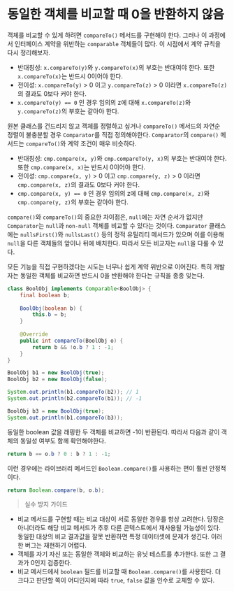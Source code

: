 # 동일한 객체를 비교할 때 0을 반환하지 않음
객체를 비교할 수 있게 하려면 `compareTo()` 메서드를 구현해야 한다.
그러나 이 과정에서 인터페이스 계약을 위반하는 `comparable` 객체들이 많다.
이 시점에서 계약 규칙을 다시 정리해보자.

* 반대칭성: `x.compareTo(y)`와 `y.compareTo(x)`의 부호는 반대여야 한다. 또한 `x.compareTo(x)`는 반드시 0이어야 한다.
* 전이성: `x.compareTo(y)` > 0 이고 `y.compareTo(z)` > 0 이라면 `x.compareTo(z)`의 결과도 0보다 커야 한다.
* `x.compareTo(y) == 0` 인 경우 임의의 z에 대해 `x.compareTo(z)`와 `y.compareTo(z)`의 부호는 같아야 한다.

원본 클래스를 건드리지 않고 객체를 정렬하고 싶거나 `compareTo()` 메서드의 자연순 정렬이 불충분할 경우
`Comparator`를 직접 정의해야한다.
`Comparator`의 `compare()` 메서드는 `compareTo()`와 계약 조건이 매우 비슷하다.

* 반대칭성: `cmp.compare(x, y)`와 `cmp.compareTo(y, x)`의 부호는 반대여야 한다. 또한 `cmp.compare(x, x)`는 반드시 0이어야 한다.
* 전이성: `cmp.compare(x, y)` > 0 이고 `cmp.compare(y, z)` > 0 이라면 `cmp.compare(x, z)`의 결과도 0보다 커야 한다.
* `cmp.compare(x, y) == 0` 인 경우 임의의 z에 대해 `cmp.compare(x, z)`와 `cmp.compare(y, z)`의 부호는 같아야 한다.

`compare()`와 `compareTo()`의 중요한 차이점은, `null`에는 자연 순서가 없지만 `Comparator`는 `null`과 `non-null` 객체를 비교할 수 있다는 것이다.
`Comparator` 클래스에는 `nullsFirst()`와 `nullsLast()` 등의 정적 유틸리티 메서드가 있으며 이를 이용해 `null`을 다른 객체들의 앞이나 뒤에 배치한다.
따라서 모든 비교자는 `null`을 다룰 수 있다.

모든 기능을 직접 구현하겠다는 시도는 너무나 쉽게 계약 위반으로 이어진다.
특히 개발자는 동일한 객체를 비교하면 반드시 0을 반환해야 한다는 규칙을 종종 잊는다.

```java
class BoolObj implements Comparable<BoolObj> {
    final boolean b;
    
    BoolObj(boolean b) {
        this.b = b;
    }
    
    @Override
    public int compareTo(BoolObj o) {
        return b && !o.b ? 1 : -1;
    }
}
```
```java
BoolObj b1 = new BoolObj(true);
BoolObj b2 = new BoolObj(false);

System.out.println(b1.compareTo(b2)); // 1
System.out.println(b2.compareTo(b1)); // -1

BoolObj b3 = new BoolObj(true);
System.out.println(b1.compareTo(b3));
```
동일한 boolean 값을 래핑한 두 객체를 비교하면 -1이 반환된다.
따라서 다음과 같이 객체의 동일성 여부도 함께 확인해야한다.
```java
return b == o.b ? 0 : b ? 1 : -1;
```
이런 경우에는 라이브러리 메서드인 `Boolean.compare()`를 사용하는 편이 훨씬 안정적이다.
```java
return Boolean.compare(b, o.b);
```

> 실수 방지 가이드
* 비교 메서드를 구현할 때는 비교 대상이 서로 동일한 경우를 항상 고려한다.
당장은 아니더라도 해당 비교 메서드가 추후 다른 콘텍스트에서 재사용될 가능성이 있다.
동일한 대상의 비교 결과값을 잘못 반환하면 특정 데이터셋에 문제가 생긴다. 이러한 버그는 재현하기 어렵다.
* 객체를 자기 자신 또는 동일한 객체와 비교하는 유닛 테스트를 추가한다. 또한 그 결과가 0인지 검증한다.
* 비교 메서드에서 `boolean` 필드를 비교할 때 `Boolean.compare()`를 사용한다. 더 크다고 판단할 쪽이 어디인지에 따라 `true`, `false` 값을 인수로 교체할 수 있다.